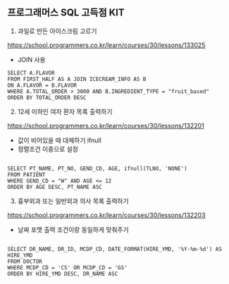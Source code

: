 ## 프로그래머스 SQL 고득점 KIT


1. 과일로 만든 아이스크림 고르기 

https://school.programmers.co.kr/learn/courses/30/lessons/133025

- JOIN 사용
```MySQL
SELECT A.FLAVOR 
FROM FIRST_HALF AS A JOIN ICECREAM_INFO AS B
ON A.FLAVOR = B.FLAVOR
WHERE A.TOTAL_ORDER > 3000 AND B.INGREDIENT_TYPE = "fruit_based"
ORDER BY TOTAL_ORDER DESC
```

2. 12세 이하인 여자 환자 목록 출력하기

https://school.programmers.co.kr/learn/courses/30/lessons/132201

- 값이 비어있을 때 대체하기 ifnull
- 정렬조건 이중으로 설정


```MySQL

SELECT PT_NAME, PT_NO, GEND_CD, AGE, ifnull(TLNO, 'NONE')
FROM PATIENT
WHERE GEND_CD = "W" AND AGE <= 12
ORDER BY AGE DESC, PT_NAME ASC

```

3. 흉부외과 또는 일반외과 의사 목록 출력하기

https://school.programmers.co.kr/learn/courses/30/lessons/132203

- 날짜 포맷 출력 조건이랑 동일하게 맞춰주기 

```MySQL

SELECT DR_NAME, DR_ID, MCDP_CD, DATE_FORMAT(HIRE_YMD, '%Y-%m-%d') AS HIRE_YMD
FROM DOCTOR
WHERE MCDP_CD = 'CS' OR MCDP_CD = 'GS'
ORDER BY HIRE_YMD DESC, DR_NAME ASC

```

